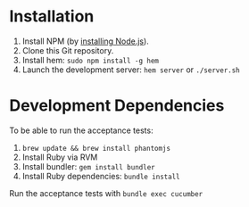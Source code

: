 Installation
============

1. Install NPM (by [installing Node.js](http://nodejs.org/)).
2. Clone this Git repository.
3. Install hem: `sudo npm install -g hem`
4. Launch the development server: `hem server` or `./server.sh`


Development Dependencies
========================

To be able to run the acceptance tests:

1. `brew update && brew install phantomjs`
2. Install Ruby via RVM
3. Install bundler: `gem install bundler`
4. Install Ruby dependencies: `bundle install`

Run the acceptance tests with `bundle exec cucumber`